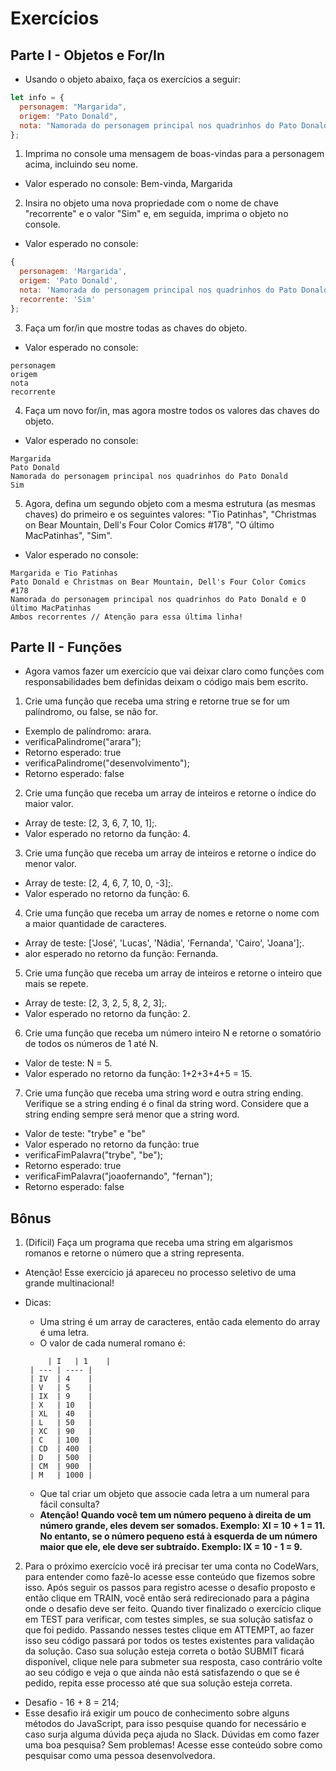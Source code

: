 # Exercícios

## Parte I - Objetos e For/In

* Usando o objeto abaixo, faça os exercícios a seguir:

```javascript
let info = {
  personagem: "Margarida",
  origem: "Pato Donald",
  nota: "Namorada do personagem principal nos quadrinhos do Pato Donald",
};
```

1. Imprima no console uma mensagem de boas-vindas para a personagem acima, incluindo seu nome.
  * Valor esperado no console: Bem-vinda, Margarida

2. Insira no objeto uma nova propriedade com o nome de chave "recorrente" e o valor "Sim" e, em seguida, imprima o objeto no console.
  * Valor esperado no console:

```javascript
{
  personagem: 'Margarida',
  origem: 'Pato Donald',
  nota: 'Namorada do personagem principal nos quadrinhos do Pato Donald',
  recorrente: 'Sim'
};
```

3. Faça um for/in que mostre todas as chaves do objeto.
  * Valor esperado no console:

```
personagem
origem
nota
recorrente
```

4. Faça um novo for/in, mas agora mostre todos os valores das chaves do objeto.
  * Valor esperado no console:

```
Margarida
Pato Donald
Namorada do personagem principal nos quadrinhos do Pato Donald
Sim
```

5. Agora, defina um segundo objeto com a mesma estrutura (as mesmas chaves) do primeiro e os seguintes valores: "Tio Patinhas", "Christmas on Bear Mountain, Dell's Four Color Comics #178", "O último MacPatinhas", "Sim".
  * Valor esperado no console:

```
Margarida e Tio Patinhas
Pato Donald e Christmas on Bear Mountain, Dell's Four Color Comics #178
Namorada do personagem principal nos quadrinhos do Pato Donald e O último MacPatinhas
Ambos recorrentes // Atenção para essa última linha!
```

## Parte II - Funções

* Agora vamos fazer um exercício que vai deixar claro como funções com responsabilidades bem definidas deixam o código mais bem escrito.

1. Crie uma função que receba uma string e retorne true se for um palíndromo, ou false, se não for.
  * Exemplo de palíndromo: arara.
  * verificaPalindrome("arara");
  * Retorno esperado: true
  * verificaPalindrome("desenvolvimento");
  * Retorno esperado: false

2. Crie uma função que receba um array de inteiros e retorne o índice do maior valor.
  * Array de teste: [2, 3, 6, 7, 10, 1];.
  * Valor esperado no retorno da função: 4.

3. Crie uma função que receba um array de inteiros e retorne o índice do menor valor.
  * Array de teste: [2, 4, 6, 7, 10, 0, -3];.
  * Valor esperado no retorno da função: 6.

4. Crie uma função que receba um array de nomes e retorne o nome com a maior quantidade de caracteres.
  * Array de teste: ['José', 'Lucas', 'Nádia', 'Fernanda', 'Cairo', 'Joana'];.
  * alor esperado no retorno da função: Fernanda.

5. Crie uma função que receba um array de inteiros e retorne o inteiro que mais se repete.
  * Array de teste: [2, 3, 2, 5, 8, 2, 3];.
  * Valor esperado no retorno da função: 2.

6. Crie uma função que receba um número inteiro N e retorne o somatório de todos os números de 1 até N.
  * Valor de teste: N = 5.
  * Valor esperado no retorno da função: 1+2+3+4+5 = 15.

7. Crie uma função que receba uma string word e outra string ending. Verifique se a string ending é o final da string word. Considere que a string ending sempre será menor que a string word.
  * Valor de teste: "trybe" e "be"
  * Valor esperado no retorno da função: true
  * verificaFimPalavra("trybe", "be");
  * Retorno esperado: true
  * verificaFimPalavra("joaofernando", "fernan");
  * Retorno esperado: false

## Bônus

1. (Difícil) Faça um programa que receba uma string em algarismos romanos e retorne o número que a string representa.
  * Atenção! Esse exercício já apareceu no processo seletivo de uma grande multinacional!
  * Dicas:
    * Uma string é um array de caracteres, então cada elemento do array é uma letra.
    * O valor de cada numeral romano é:

    ```
         | I   | 1    |
     | --- | ---- |
     | IV  | 4    |
     | V   | 5    |
     | IX  | 9    |
     | X   | 10   |
     | XL  | 40   |
     | L   | 50   |
     | XC  | 90   |
     | C   | 100  |
     | CD  | 400  |
     | D   | 500  |
     | CM  | 900  |
     | M   | 1000 |
    ```

    * Que tal criar um objeto que associe cada letra a um numeral para fácil consulta?
    * **Atenção! Quando você tem um número pequeno à direita de um número grande, eles devem ser somados. Exemplo: XI = 10 + 1 = 11. No entanto, se o número pequeno está à esquerda de um número maior que ele, ele deve ser subtraído. Exemplo: IX = 10 - 1 = 9.**

2. Para o próximo exercício você irá precisar ter uma conta no CodeWars, para entender como fazê-lo acesse esse conteúdo que fizemos sobre isso. Após seguir os passos para registro acesse o desafio proposto e então clique em TRAIN, você então será redirecionado para a página onde o desafio deve ser feito. Quando tiver finalizado o exercício clique em TEST para verificar, com testes simples, se sua solução satisfaz o que foi pedido. Passando nesses testes clique em ATTEMPT, ao fazer isso seu código passará por todos os testes existentes para validação da solução. Caso sua solução esteja correta o botão SUBMIT ficará disponível, clique nele para submeter sua resposta, caso contrário volte ao seu código e veja o que ainda não está satisfazendo o que se é pedido, repita esse processo até que sua solução esteja correta.
  * Desafio - 16 + 8 = 214;
  * Esse desafio irá exigir um pouco de conhecimento sobre alguns métodos do JavaScript, para isso pesquise quando for necessário e caso surja alguma dúvida peça ajuda no Slack. Dúvidas em como fazer uma boa pesquisa? Sem problemas! Acesse esse conteúdo sobre como pesquisar como uma pessoa desenvolvedora.
